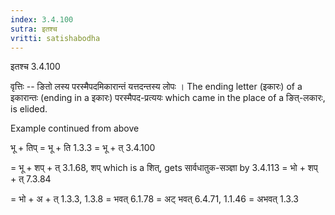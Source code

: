 ```yaml
---
index: 3.4.100
sutra: इतश्च
vritti: satishabodha
---
```



 इतश्‍च 3.4.100 


वृत्तिः -- ङितो लस्‍य परस्‍मैपदमिकारान्‍तं यत्तदन्‍तस्‍य लोपः । The ending letter (इकारः) of a इकारान्तः (ending in a इकारः) परस्मैपद-प्रत्ययः which came in the place of a ङित्-लकारः, is elided. 


Example continued from above 


भू + तिप् = भू + ति 1.3.3 = भू + त् 3.4.100 

= भू + शप् + त् 3.1.68, शप् which is a शित्, gets सार्वधातुक-सञ्ज्ञा by 3.4.113 = भो + शप् + त् 7.3.84 

= भो + अ + त् 1.3.3, 1.3.8 = भवत् 6.1.78 = अट् भवत् 6.4.71, 1.1.46 = अभवत् 1.3.3 


